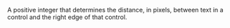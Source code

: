 A positive integer that determines the distance, in pixels, between text in a control and the right edge of that control.
